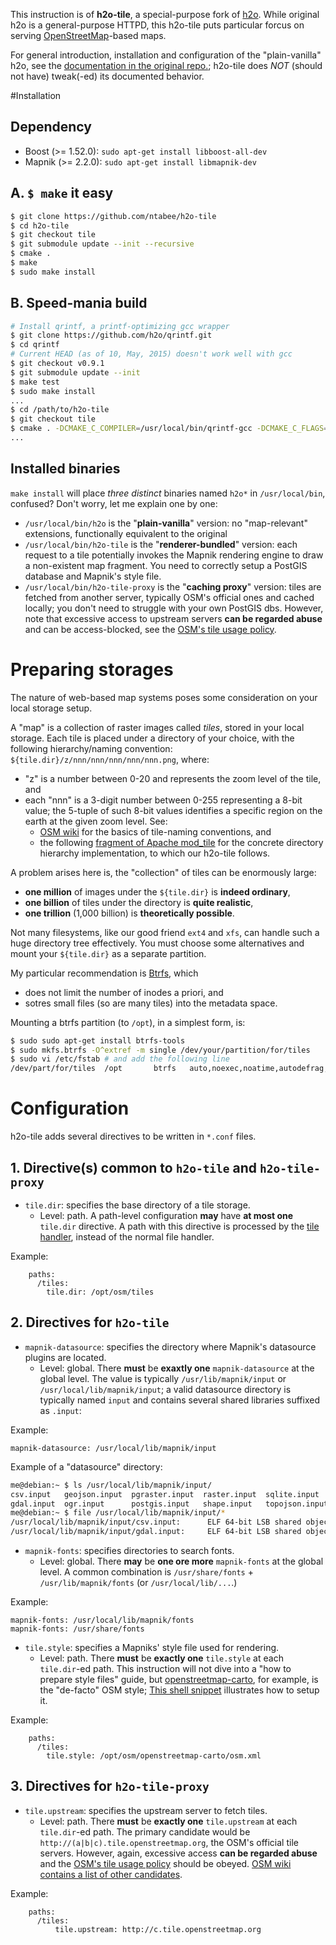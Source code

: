 This instruction is of **h2o-tile**, a special-purpose fork of [h2o](https://github.com/h2o/h2o).
While original h2o is a general-purpose HTTPD, this h2o-tile puts particular forcus on serving <a href="http://openstreetmap.org">OpenStreetMap</a>-based maps. 

For general introduction, installation and configuration of the "plain-vanilla" h2o, see the [documentation in the original repo.](https://h2o.github.io/);  h2o-tile does *NOT* (should not have) tweak(-ed) its documented behavior.

#Installation

## Dependency

+ Boost (>= 1.52.0): `sudo apt-get install libboost-all-dev`
+ Mapnik (>= 2.2.0): `sudo apt-get install libmapnik-dev`

## A. `$ make` it easy

```bash
$ git clone https://github.com/ntabee/h2o-tile
$ cd h2o-tile
$ git checkout tile
$ git submodule update --init --recursive
$ cmake .
$ make
$ sudo make install
```

## B. Speed-mania build

```bash
# Install qrintf, a printf-optimizing gcc wrapper
$ git clone https://github.com/h2o/qrintf.git
$ cd qrintf
# Current HEAD (as of 10, May, 2015) doesn't work well with gcc
$ git checkout v0.9.1 
$ git submodule update --init
$ make test
$ sudo make install
...
$ cd /path/to/h2o-tile
$ git checkout tile
$ cmake . -DCMAKE_C_COMPILER=/usr/local/bin/qrintf-gcc -DCMAKE_C_FLAGS='-mtune=native -march=native -O3' -DCMAKE_CXX_FLAGS='-mtune=native -march=native -O3'
...
```

## Installed binaries

`make install` will place *three distinct* binaries named `h2o*` in `/usr/local/bin`, confused? Don't worry, let me explain one by one:

- `/usr/local/bin/h2o` is the "**plain-vanilla**" version: no "map-relevant" extensions, functionally equivalent to the original
- `/usr/local/bin/h2o-tile` is the "**renderer-bundled**" version: each request to a tile potentially invokes the Mapnik rendering engine to draw a non-existent map fragment.  You need to correctly setup a PostGIS database and Mapnik's style file.
- `/usr/local/bin/h2o-tile-proxy` is the "**caching proxy**" version: tiles are fetched from another server, typically OSM's official ones and cached locally; you don't need to struggle with your own PostGIS dbs.  However, note that excessive access to upstream servers **can be regarded abuse** and can be access-blocked, see the [OSM's tile usage policy](http://wiki.openstreetmap.org/wiki/Tile_usage_policy).

# Preparing storages

The nature of web-based map systems poses some consideration on your local storage setup.

A "map" is a collection of raster images called *tiles*, stored in your local storage.
Each tile is placed under a directory of your choice, with the following hierarchy/naming convention: `${tile.dir}/z/nnn/nnn/nnn/nnn/nnn.png`, where:

- "z" is a number between 0-20 and represents the zoom level of the tile, and
- each "nnn" is a 3-digit number between 0-255 representing a 8-bit value; the 5-tuple of such 8-bit values identifies a specific region on the earth at the given zoom level. See:
    + [OSM wiki](http://wiki.openstreetmap.org/wiki/Slippy_map_tilenames) for the basics of tile-naming conventions, and
    + the following [fragment of Apache mod_tile](https://github.com/openstreetmap/mod_tile/blob/master/src/store_file_utils.c#L86-L104) for the concrete directory hierarchy implementation, to which our h2o-tile follows.

A problem arises here is, the "collection" of tiles can be enormously large:

- **one million** of images under the `${tile.dir}` is **indeed ordinary**,
- **one billion** of tiles under the directory is **quite realistic**,
- **one trillion** (1,000 billion) is **theoretically possible**.

Not many filesystems, like our good friend `ext4` and `xfs`, can handle such a huge directory tree effectively.
You must choose some alternatives and mount your `${tile.dir}` as a separate partition.

My particular recommendation is [Btrfs](https://btrfs.wiki.kernel.org/index.php/Main_Page), which

- does not limit the number of inodes a priori, and
- sotres small files (so are many tiles) into the metadata space.

Mounting a btrfs partition (to `/opt`), in a simplest form, is:

```bash
$ sudo sudo apt-get install btrfs-tools
$ sudo mkfs.btrfs -O^extref -m single /dev/your/partition/for/tiles
$ sudo vi /etc/fstab # and add the following line
/dev/part/for/tiles  /opt       btrfs   auto,noexec,noatime,autodefrag,space_cache      0       2
```

# Configuration

h2o-tile adds several directives to be written in `*.conf` files.

## 1. Directive(s) common to `h2o-tile` and `h2o-tile-proxy`

- `tile.dir`: specifies the base directory of a tile storage.
    + Level: path. A path-level configuration **may** have **at most one** `tile.dir` directive.
    A path with this directive is processed by the [tile handler](https://github.com/ntabee/h2o-tile/blob/tile/lib/handler/tile.c), instead of the normal file handler.

Example:

```
    paths:
      /tiles:
        tile.dir: /opt/osm/tiles
```

## 2. Directives for `h2o-tile`

- `mapnik-datasource`: specifies the directory where Mapnik's datasource plugins are located.
    + Level: global. There **must** be **exaxtly one** `mapnik-datasource` at the global level.
    The value is typically `/usr/lib/mapnik/input` or `/usr/local/lib/mapnik/input`; a valid datasource directory
    is typically named `input` and contains several shared libraries suffixed as `.input`:

Example:

```
mapnik-datasource: /usr/local/lib/mapnik/input
```

Example of a "datasource" directory:

 
```bash
me@debian:~ $ ls /usr/local/lib/mapnik/input/
csv.input   geojson.input  pgraster.input  raster.input  sqlite.input
gdal.input  ogr.input      postgis.input   shape.input   topojson.input
me@debian:~ $ file /usr/local/lib/mapnik/input/*
/usr/local/lib/mapnik/input/csv.input:      ELF 64-bit LSB shared object, x86-64, version 1 (GNU/Linux), dynamically linked, BuildID[sha1]=e87af8b883b701bec11292578ec7c4a887bab816, not stripped
/usr/local/lib/mapnik/input/gdal.input:     ELF 64-bit LSB shared object, x86-64, version 1 (SYSV), dynamically linked, BuildID[sha1]=c4d222fc0c20b7a9bc183107a7bbd1a44e10120f, not stripped
```

- `mapnik-fonts`: specifies directories to search fonts.
    + Level: global. There **may** be **one ore more** `mapnik-fonts` at the global level.
    A common combination is `/usr/share/fonts` + `/usr/lib/mapnik/fonts` (or `/usr/local/lib/...`.)

Example:

```
mapnik-fonts: /usr/local/lib/mapnik/fonts
mapnik-fonts: /usr/share/fonts
```

- `tile.style`: specifies a Mapniks' style file used for rendering.
    + Level: path. There **must** be **exactly one** `tile.style` at each `tile.dir`-ed path.
    This instruction will not dive into a "how to prepare style files" guide, but
    [openstreetmap-carto](https://github.com/gravitystorm/openstreetmap-carto), for example, is 
    the "de-facto" OSM style; [This shell snippet](https://github.com/ntabee/h2o-tile/blob/tile/examples/tile-demo/make.demo-server.sh#L237-L241) illustrates how to setup it.

Example:

```
    paths:
      /tiles:
        tile.style: /opt/osm/openstreetmap-carto/osm.xml
```


## 3. Directives for `h2o-tile-proxy`

- `tile.upstream`: specifies the upstream server to fetch tiles.
    + Level: path. There **must** be **exactly one** `tile.upstream` at each `tile.dir`-ed path.
    The primary candidate would be `http://(a|b|c).tile.openstreetmap.org`, the OSM's official tile servers.
    However, again, excessive access **can be regarded abuse** and the [OSM's tile usage policy](http://wiki.openstreetmap.org/wiki/Tile_usage_policy) should be obeyed. [OSM wiki contains a list of other candidates](http://wiki.openstreetmap.org/wiki/Tile_servers).

Example:

```
    paths:
      /tiles:
          tile.upstream: http://c.tile.openstreetmap.org
```
